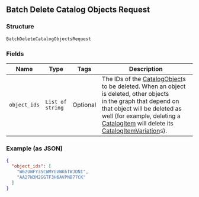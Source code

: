 ## Batch Delete Catalog Objects Request

### Structure

`BatchDeleteCatalogObjectsRequest`

### Fields

| Name | Type | Tags | Description |
|  --- | --- | --- | --- |
| `object_ids` | `List of string` | Optional | The IDs of the [CatalogObject](./models/catalog-object.md)s to be deleted. When an object is deleted, other objects<br>in the graph that depend on that object will be deleted as well (for example, deleting a<br>[CatalogItem](./models/catalog-item.md) will delete its [CatalogItemVariation](./models/catalog-item-variation.md)s). |

### Example (as JSON)

```json
{
  "object_ids": [
    "W62UWFY35CWMYGVWK6TWJDNI",
    "AA27W3M2GGTF3H6AVPNB77CK"
  ]
}
```

